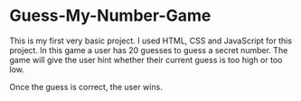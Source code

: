 # Guess-My-Number-Game

This is my first very basic project. I used HTML, CSS and JavaScript for this project.
In this game a user has 20 guesses to guess a secret number. The game will give the user hint whether their current guess is too high or too low.

Once the guess is correct, the user wins.
